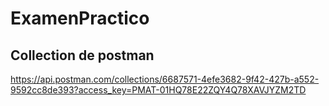 # ExamenPractico
## Collection de postman
https://api.postman.com/collections/6687571-4efe3682-9f42-427b-a552-9592cc8de393?access_key=PMAT-01HQ78E22ZQY4Q78XAVJYZM2TD